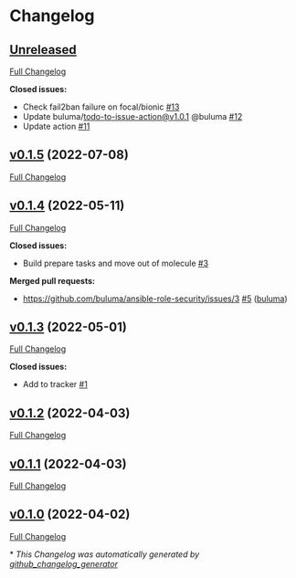 # Changelog

## [Unreleased](https://github.com/buluma/ansible-role-security/tree/HEAD)

[Full Changelog](https://github.com/buluma/ansible-role-security/compare/v0.1.5...HEAD)

**Closed issues:**

- Check fail2ban failure on focal/bionic [\#13](https://github.com/buluma/ansible-role-security/issues/13)
- Update buluma/todo-to-issue-action@v1.0.1 @buluma [\#12](https://github.com/buluma/ansible-role-security/issues/12)
- Update action [\#11](https://github.com/buluma/ansible-role-security/issues/11)

## [v0.1.5](https://github.com/buluma/ansible-role-security/tree/v0.1.5) (2022-07-08)

[Full Changelog](https://github.com/buluma/ansible-role-security/compare/v0.1.4...v0.1.5)

## [v0.1.4](https://github.com/buluma/ansible-role-security/tree/v0.1.4) (2022-05-11)

[Full Changelog](https://github.com/buluma/ansible-role-security/compare/v0.1.3...v0.1.4)

**Closed issues:**

- Build prepare tasks and move out of molecule [\#3](https://github.com/buluma/ansible-role-security/issues/3)

**Merged pull requests:**

- https://github.com/buluma/ansible-role-security/issues/3 [\#5](https://github.com/buluma/ansible-role-security/pull/5) ([buluma](https://github.com/buluma))

## [v0.1.3](https://github.com/buluma/ansible-role-security/tree/v0.1.3) (2022-05-01)

[Full Changelog](https://github.com/buluma/ansible-role-security/compare/v0.1.2...v0.1.3)

**Closed issues:**

- Add to tracker [\#1](https://github.com/buluma/ansible-role-security/issues/1)

## [v0.1.2](https://github.com/buluma/ansible-role-security/tree/v0.1.2) (2022-04-03)

[Full Changelog](https://github.com/buluma/ansible-role-security/compare/v0.1.1...v0.1.2)

## [v0.1.1](https://github.com/buluma/ansible-role-security/tree/v0.1.1) (2022-04-03)

[Full Changelog](https://github.com/buluma/ansible-role-security/compare/v0.1.0...v0.1.1)

## [v0.1.0](https://github.com/buluma/ansible-role-security/tree/v0.1.0) (2022-04-02)

[Full Changelog](https://github.com/buluma/ansible-role-security/compare/36cb0de7ed5c91d448ba601491431410f3c88f8b...v0.1.0)



\* *This Changelog was automatically generated by [github_changelog_generator](https://github.com/github-changelog-generator/github-changelog-generator)*
